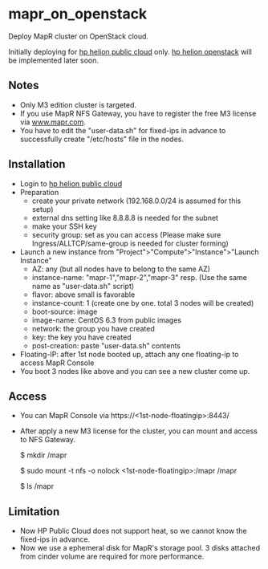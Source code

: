 mapr_on_openstack
=================

Deploy MapR cluster on OpenStack cloud.

Initially deploying for [hp helion public cloud](https://horizon.hpcloud.com) only.
[hp helion openstack](https://helion.hpwsportal.com/) will be implemented later soon.

Notes
-----
* Only M3 edition cluster is targeted.
* If you use MapR NFS Gateway, you have to register the free M3 license via www.mapr.com.
* You have to edit the "user-data.sh" for fixed-ips in advance to successfully create "/etc/hosts" file in the nodes.
 
Installation
------------
* Login to [hp helion public cloud](https://horizon.hpcloud.com)
* Preparation
  - create your private network (192.168.0.0/24 is assumed for this setup)
  - external dns setting like 8.8.8.8 is needed for the subnet
  - make your SSH key
  - security group: set as you can access (Please make sure Ingress/ALLTCP/same-group is needed for cluster forming)
* Launch a new instance from "Project">"Compute">"Instance">"Launch Instance"
  - AZ: any (but all nodes have to belong to the same AZ)
  - instance-name: "mapr-1","mapr-2","mapr-3" resp. (Use the same name as "user-data.sh" script)
  - flavor: above small is favorable
  - instance-count: 1 (create one by one. total 3 nodes will be created)
  - boot-source: image
  - image-name: CentOS 6.3 from public images
  - network: the group you have created
  - key: the key you have created
  - post-creation: paste "user-data.sh" contents
* Floating-IP: after 1st node booted up, attach any one floating-ip to access MapR Console
* You boot 3 nodes like above and you can see a new cluster come up.

Access
------
* You can MapR Console via https://<1st-node-floatingip>:8443/
* After apply a new M3 license for the cluster, you can mount and access to NFS Gateway.

    $ mkdir /mapr

    $ sudo mount -t nfs -o nolock <1st-node-floatingip>:/mapr /mapr

    $ ls /mapr  


Limitation
----------
* Now HP Public Cloud does not support heat, so we cannot know the fixed-ips in advance.
* Now we use a ephemeral disk for MapR's storage pool. 3 disks attached from cinder volume are required for more performance.
